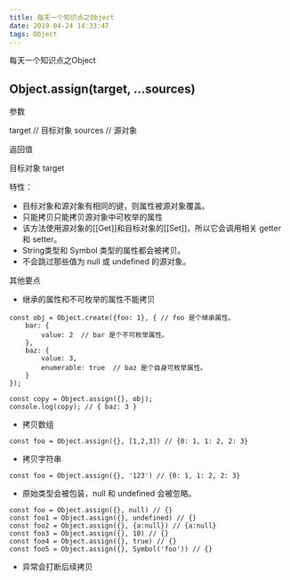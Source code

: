 ```yaml
---
title: 每天一个知识点之Object
date: 2019-04-24 14:33:47
tags: Object
---
```


每天一个知识点之Object

<!-- more -->

## Object.assign(target, ...sources)

参数

target // 目标对象
sources // 源对象

返回值

目标对象 target

特性：
* 目标对象和源对象有相同的键，则属性被源对象覆盖。
* 只能拷贝只能拷贝源对象中可枚举的属性
* 该方法使用源对象的[[Get]]和目标对象的[[Set]]，所以它会调用相关 getter 和 setter。
* String类型和 Symbol 类型的属性都会被拷贝。
* 不会跳过那些值为 null 或 undefined 的源对象。

其他要点

* 继承的属性和不可枚举的属性不能拷贝

```
const obj = Object.create({foo: 1}, { // foo 是个继承属性。
    bar: {
        value: 2  // bar 是个不可枚举属性。
    },
    baz: {
        value: 3,
        enumerable: true  // baz 是个自身可枚举属性。
    }
});

const copy = Object.assign({}, obj);
console.log(copy); // { baz: 3 }
```

* 拷贝数组

```
const foo = Object.assign({}, [1,2,3]) // {0: 1, 1: 2, 2: 3}
```

* 拷贝字符串

```
const foo = Object.assign({}, '123') // {0: 1, 1: 2, 2: 3}
```
* 原始类型会被包装，null 和 undefined 会被忽略。

```
const foo = Object.assign({}, null) // {}
const foo1 = Object.assign({}, undefined) // {}
const foo2 = Object.assign({}, {a:null}) // {a:null}
const foo3 = Object.assign({}, 10) // {}
const foo4 = Object.assign({}, true) // {}
const foo5 = Object.assign({}, Symbol('foo')) // {}
```

* 异常会打断后续拷贝
